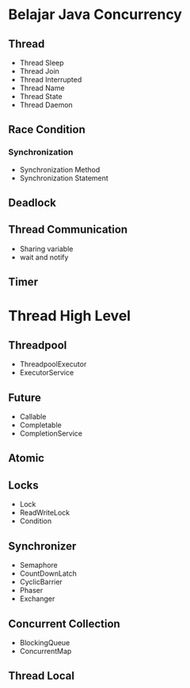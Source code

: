 # Belajar Java Concurrency

## Thread
- Thread Sleep
- Thread Join
- Thread Interrupted
- Thread Name
- Thread State
- Thread Daemon
## Race Condition
### Synchronization
- Synchronization Method
- Synchronization Statement
## Deadlock
## Thread Communication
- Sharing variable
- wait and notify
## Timer
# Thread High Level
## Threadpool
- ThreadpoolExecutor
- ExecutorService
## Future
- Callable
- Completable
- CompletionService
## Atomic
## Locks
- Lock
- ReadWriteLock
- Condition
## Synchronizer
- Semaphore
- CountDownLatch
- CyclicBarrier
- Phaser
- Exchanger
## Concurrent Collection
- BlockingQueue
- ConcurrentMap
## Thread Local